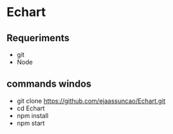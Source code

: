 # Echart

## Requeriments 
- git
- Node


## commands windos

- git clone https://github.com/ejaassuncao/Echart.git
- cd Echart
- npm install
- npm start
